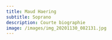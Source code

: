 ```yaml
---
title: Maud Haering
subtitle: Soprano
description: Courte biographie
image: /images/img_20201130_082131.jpg
---
```

